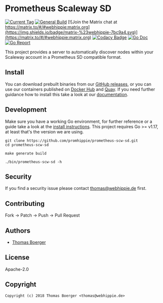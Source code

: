 # Prometheus Scaleway SD

[![Current Tag](https://img.shields.io/github/v/tag/promhippie/prometheus-scw-sd?sort=semver)](https://github.com/promhippie/prometheus-scw-sd) [![General Build](https://github.com/promhippie/prometheus-scw-sd/actions/workflows/general.yml/badge.svg)](https://github.com/promhippie/prometheus-scw-sd/actions/workflows/general.yaml) [![Join the Matrix chat at https://matrix.to/#/#webhippie:matrix.org](https://img.shields.io/badge/matrix-%23webhippie-7bc9a4.svg)](https://matrix.to/#/#webhippie:matrix.org) [![Codacy Badge](https://app.codacy.com/project/badge/Grade/87cbb93f28be43a2a871018f106bc286)](https://www.codacy.com/gh/promhippie/prometheus-scw-sd/dashboard?utm_source=github.com&amp;utm_medium=referral&amp;utm_content=promhippie/prometheus-scw-sd&amp;utm_campaign=Badge_Grade) [![Go Doc](https://godoc.org/github.com/promhippie/prometheus-scw-sd?status.svg)](http://godoc.org/github.com/promhippie/prometheus-scw-sd) [![Go Report](http://goreportcard.com/badge/github.com/promhippie/prometheus-scw-sd)](http://goreportcard.com/report/github.com/promhippie/prometheus-scw-sd)

This project provides a server to automatically discover nodes within your
Scaleway account in a Prometheus SD compatible format.

## Install

You can download prebuilt binaries from our [GitHub releases][releases], or you
can use our containers published on [Docker Hub][dockerhub] and [Quay][quayio].
If you need further guidance how to install this take a look at our
[documentation][docs].

## Development

Make sure you have a working Go environment, for further reference or a guide
take a look at the [install instructions][golang]. This project requires
Go >= v1.17, at least that's the version we are using.

```console
git clone https://github.com/promhippie/prometheus-scw-sd.git
cd prometheus-scw-sd

make generate build

./bin/prometheus-scw-sd -h
```

## Security

If you find a security issue please contact
[thomas@webhippie.de](mailto:thomas@webhippie.de) first.

## Contributing

Fork -> Patch -> Push -> Pull Request

## Authors

-   [Thomas Boerger](https://github.com/tboerger)

## License

Apache-2.0

## Copyright

```console
Copyright (c) 2018 Thomas Boerger <thomas@webhippie.de>
```

[releases]: https://github.com/promhippie/prometheus-scw-sd/releases
[dockerhub]: https://hub.docker.com/r/promhippie/prometheus-scw-sd/tags/
[quayio]: https://quay.io/repository/promhippie/prometheus-scw-sd?tab=tags
[docs]: https://promhippie.github.io/prometheus-scw-sd/#getting-started
[golang]: http://golang.org/doc/install.html
